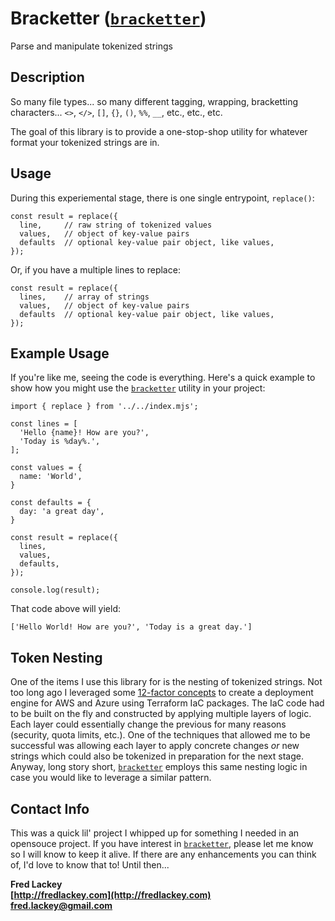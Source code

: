# Bracketter ([`bracketter`](https://github.com/FredLackey/bracketter))

Parse and manipulate tokenized strings

## Description

So many file types... so many different tagging, wrapping, bracketting characters... `<>`, `</>`, `[]`, `{}`, `()`, `%%`, `__`, etc., etc., etc.

The goal of this library is to provide a one-stop-shop utility for whatever format your tokenized strings are in.

## Usage

During this experiemental stage, there is one single entrypoint, `replace()`:

```
const result = replace({ 
  line,     // raw string of tokenized values
  values,   // object of key-value pairs
  defaults  // optional key-value pair object, like values,
});
```
Or, if you have a multiple lines to replace:

```
const result = replace({ 
  lines,    // array of strings
  values,   // object of key-value pairs
  defaults  // optional key-value pair object, like values,
});
```

## Example Usage

If you're like me, seeing the code is everything.  Here's a quick example to show how you might use the [`bracketter`](https://github.com/FredLackey/bracketter) utility in your project:

```
import { replace } from '../../index.mjs';

const lines = [
  'Hello {name}! How are you?',
  'Today is %day%.',
];

const values = {
  name: 'World',
}

const defaults = {
  day: 'a great day',
}

const result = replace({ 
  lines,
  values,
  defaults,
});

console.log(result);
```
That code above will yield:
```
['Hello World! How are you?', 'Today is a great day.']
```

## Token Nesting

One of the items I use this library for is the nesting of tokenized strings.  Not too long ago I leveraged some [12-factor concepts](https://12factor.net/) to create a deployment engine for AWS and Azure using Terraform IaC packages.  The IaC code had to be built on the fly and constructed by applying multiple layers of logic.  Each layer could essentially change the previous for many reasons (security, quota limits, etc.).  One of the techniques that allowed me to be successful was allowing each layer to apply concrete changes _or_ new strings which could also be tokenized in preparation for the next stage.  Anyway, long story short, [`bracketter`](https://github.com/FredLackey/bracketter) employs this same nesting logic in case you would like to leverage a similar pattern.

## Contact Info

This was a quick lil' project I whipped up for something I needed in an opensouce project.  If you have interest in [`bracketter`](https://github.com/FredLackey/bracketter), please let me know so I will know to keep it alive.  If there are any enhancements you can think of, I'd love to know that to!  Until then...

**Fred Lackey**  
**[http://fredlackey.com](http://fredlackey.com)**  
**[fred.lackey@gmail.com](mailto:fred.lackey@gmail.com)**
